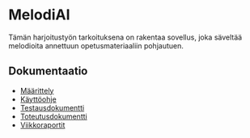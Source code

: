 # MelodiAI

Tämän harjoitustyön tarkoituksena on rakentaa sovellus, joka säveltää melodioita annettuun opetusmateriaaliin pohjautuen.

## Dokumentaatio

- [Määrittely](https://github.com/Uhinho/tiralab/blob/master/dokumentaatio/maarittelydokumentti.md)
- [Käyttöohje](https://github.com/Uhinho/tiralab/blob/master/dokumentaatio/ohje.md)
- [Testausdokumentti]()
- [Toteutusdokumentti](https://github.com/Uhinho/tiralab/blob/master/dokumentaatio/toteutusdokumentti.md)
- [Viikkoraportit](https://github.com/Uhinho/tiralab/blob/master/dokumentaatio/viikkoraportit/)

